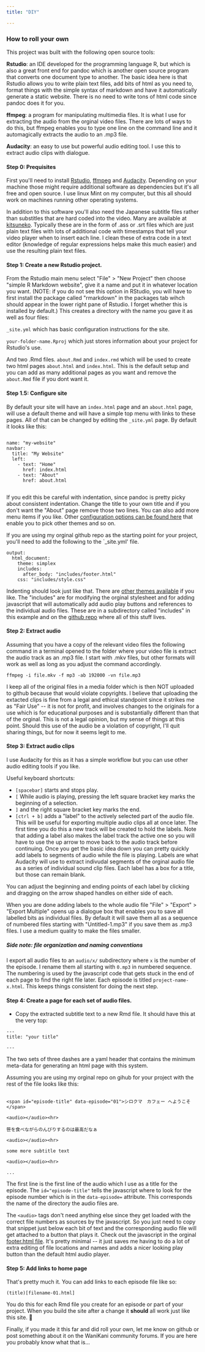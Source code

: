 ```yaml
---
title: "DIY"

---
```



### <span id="episode-title" data-episode="null">How to roll your own</span>

This project was built with the following open source tools:

**Rstudio**: an IDE developed for the programming language R, but which is also a great front end for pandoc which is another open source program that converts one document type to another. The basic idea here is that Rstudio allows you to write plain text files, add bits of html as you need to, format things with the simple syntax of markdown and have it automatically generate a static website. There is no need to write tons of html code since pandoc does it for you.

**ffmpeg**: a program for manipulating multimedia files. It is what I use for extracting the audio from the orginal video files. There are lots of ways to do this, but ffmpeg enables you to type one line on the command line and it automagically extracts the audio to an .mp3 file.

**Audacity**: an easy to use but powerful audio editing tool. I use this to extract audio clips with dialogue.


#### Step 0: Prequisites

First you'll need to install [Rstudio](https://rstudio.com/products/rstudio/), [ffmpeg](https://ffmpeg.org/) and [Audacity](https://www.audacityteam.org/). Depending on your machine those might require additional software as dependencies but it's all free and open source. I use linux Mint on my computer, but this all should work on machines running other operating systems.

In addition to this software you'll also need the Japanese subtitle files rather than substitles that are hard coded into the video. Many are available at [kitsuneko](https://kitsunekko.net/). Typically these are in the form of .ass or .srt files which are just plain text files with lots of additional code with timestamps that tell your video player when to insert each line. I clean these of extra code in a text editor (knowledge of regular expressions helps make this much easier) and use the resulting plain text files.

#### Step 1: Create a new Rstudio project.

From the Rstudio main menu select "File" > "New Project" then choose "simple R Markdown website", give it a name and put it in whatever location you want. (NOTE: if you do not see this option in RStudio, you will have to first install the package called "rmarkdown" in the packages tab wihch should appear in the lower right pane of Rstudio. I forget whether this is installed by default.)  This creates a directory with the name you gave it as well as four files:

`_site.yml` which has basic configuration instructions for the site.

`your-folder-name.Rproj` which just stores information about your project for Rstudio's use.

And two .Rmd files. `about.Rmd` and `index.rmd` which will be used to create two html pages `about.html` and `index.html`. This is the default setup and you can add as many additional pages as you want and remove the `about.Rmd` file if you dont want it.

#### Step 1.5: Configure site

By default your site will have an `index.html` page and an `about.html` page, will use a default theme and will have a simple top menu with links to these pages. All of that can be changed by editing the `_site.yml` page. By default it looks like this:

```

name: "my-website"
navbar:
  title: "My Website"
  left:
    - text: "Home"
      href: index.html
    - text: "About"
      href: about.html


```

If you edit this be careful with indentation, since pandoc is pretty picky about consistent indentation. Change the title to your own title and if you don't want the "About" page remove those two lines. You can also add more menu items if you like. Other [configuration options can be found here](https://bookdown.org/yihui/rmarkdown/rmarkdown-site.html) that enable you to pick other themes and so on.

If you are using my orginal github repo as the starting point for your project, you'll need to add the following to the `_site.yml' file.

```
output:
  html_document:
    theme: simplex
    includes:
      after_body: "includes/footer.html"
    css: "includes/style.css"

```

Indenting should look just like that. There are [other themes available](https://www.datadreaming.org/post/r-markdown-theme-gallery/) if you like. The "includes" are for modifying the orginal stylesheet and for adding javascript that will automatically add audio play buttons and references to the individual audio files. These are in a subdirectory called "includes" in this example and on the [github repo](https://github.com/gwmatthews/Shirokuma-Cafe) where all of this stuff lives.

#### Step 2: Extract audio

Assuming that you have a copy of the relevant video files the following command in a terminal opened to the folder where your video file is extract the audio track as an .mp3 file. I start with .mkv files, but other formats will work as well as long as you adjust the command accordingly.

`ffmpeg -i file.mkv -f mp3 -ab 192000 -vn file.mp3 `

I keep all of the original files in a media folder which is then NOT uploaded to github because that would violate copyrights. I believe that uploading the extacted clips is fine from a legal and ethical standpoint since it strikes me as "Fair Use" -- it is not for profit, and involves changes to the originals for a use which is for educational purposes and is substantially different than that of the orginal. This is not a legal opinion, but my sense of things at this point. Should this use of the audio be a violation of copyright, I'll quit sharing things, but for now it seems legit to me.

#### Step 3: Extract audio clips

I use Audacity for this as it has a simple workflow but you can use other audio editing tools if you like. 

Useful keyboard shortcuts:

- `[spacebar]` starts and stops play.
- `[` While audio is playing, pressing the left square bracket key marks the beginning of a selection.
- `]` and the right square bracket key marks the end.
- `[ctrl + b]` adds a "label" to the actively selected part of the audio file. This will be useful for exporting multiple audio clips all at once later. The first time you do this a new track will be created to hold the labels. Note that adding a label also makes the label track the active one so you will have to use the up arrow to move back to the audio track before continuing. Once you get the basic idea down you can pretty quickly add labels to segments of audio while the file is playing. Labels are what Audacity will use to extract indivudal segments of the orginal audio file as a series of individual sound clip files. Each label has a box for a title, but those can remain blank.

You can adjust the beginning and ending points of each label by clicking and dragging on the arrow shaped handles on either side of each.

When you are done adding labels to the whole audio file "File" > "Export" > "Export Multiple" opens up a dialogue box that enables you to save all labelled bits as individual files. By default it will save them all as a sequence of numbered files starting with "Untitled-1.mp3" if you save them as .mp3 files. I use a medium quality to make the files smaller. 

##### Side note: file organization and naming conventions

I export all audio files to an `audio/x/` subdirectory where `x` is the number of the episode. I rename them all starting with `0.mp3` in numbered sequence. The numbering is used by the javascript code that gets stuck in the end of each page to find the right file later. Each episode is titled `project-name-x.html`. This keeps things consistent for doing the next step. 


#### Step 4: Create a page for each set of audio files.

- Copy the extracted subtitle text to a new Rmd file. It should have this at the very top:

```
---
title: "your title"

---
```

The two sets of three dashes are a yaml header that contains the minimum meta-data for generating an html page with this system.

Assuming you are using my orginal repo on gihub for your project with the rest of the file looks like this:

```

<span id="episode-title" data-episode="01">シロクマ　カフェー へようこそ</span>

<audio></audio><hr>

笹を食べながらのんびりするのは最高だなぁ

<audio></audio><hr>

some more subtitle text

<audio></audio><hr>

...

```

The first line is the first line of the audio which I use as a title for the episode. The `id="episode-title"` tells the javascript where to look for the episode number which is in the `data-episode=` attribute. This corresponds the name of the directory the audio files are.

The `<audio>` tags don't need anything else since they get loaded with the correct file numbers as sources by the javascript. So you just need to copy that snippet just below each bit of text and the corresponding audio file will get attached to a button that plays it. Check out the javascript in the orginal [footer.html file](https://github.com/gwmatthews/Shirokuma-Cafe/blob/master/includes/footer.html). It's pretty minimal -- it just saves me having to do a lot of extra editing of file locations and names and adds a nicer looking play button than the default html audio player.


#### Step 5: Add links to home page

That's pretty much it. You can add links to each episode file like so:

`(title)[filename-01.html]`
 
 You do this for each Rmd file you create for an episode or part of your project. When you build the site after a change it **should** all work just like this site. 🤞 
 
 Finally, if you made it this far and did roll your own, let me know on github or post something about it on the WaniKani community forums. If you are here you probably know what that is...




